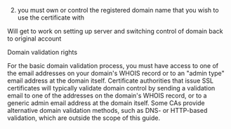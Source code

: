 

2. you must own or control the registered domain name that you wish to use the certificate with

Will get to work on setting up server and switching control of domain back to original account

Domain validation rights

For the basic domain validation process, you must have access to one of the email addresses on your domain's WHOIS record or to an "admin type" email address at the domain itself. Certificate authorities that issue SSL certificates will typically validate domain control by sending a validation email to one of the addresses on the domain's WHOIS record, or to a generic admin email address at the domain itself. Some CAs provide alternative domain validation methods, such as DNS- or HTTP-based validation, which are outside the scope of this guide.